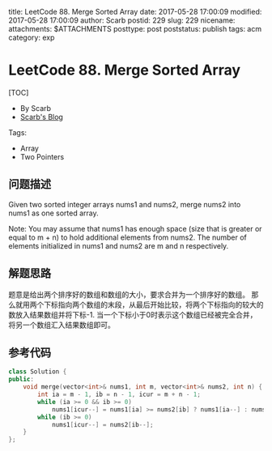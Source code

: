 title: LeetCode 88. Merge Sorted Array
date: 2017-05-28 17:00:09
modified: 2017-05-28 17:00:09
author: Scarb
postid: 229
slug: 229
nicename: 
attachments: $ATTACHMENTS
posttype: post
poststatus: publish
tags: acm
category: exp

# LeetCode 88. Merge Sorted Array
[TOC]

- By Scarb
- [Scarb's Blog](http://115.28.48.229/wordpress/)


Tags:
- Array 
- Two Pointers


## 问题描述

Given two sorted integer arrays nums1 and nums2, merge nums2 into nums1 as one sorted array.

Note:
You may assume that nums1 has enough space (size that is greater or equal to m + n) to hold additional elements from nums2. The number of elements initialized in nums1 and nums2 are m and n respectively.

## 解题思路
题意是给出两个排序好的数组和数组的大小，要求合并为一个排序好的数组。
那么就用两个下标指向两个数组的末段，从最后开始比较，将两个下标指向的较大的数放入结果数组并将下标-1.
当一个下标小于0时表示这个数组已经被完全合并，将另一个数组汇入结果数组即可。

## 参考代码
```C++
class Solution {
public:
	void merge(vector<int>& nums1, int m, vector<int>& nums2, int n) {
		int ia = m - 1, ib = n - 1, icur = m + n - 1;
		while (ia >= 0 && ib >= 0)
			nums1[icur--] = nums1[ia] >= nums2[ib] ? nums1[ia--] : nums2[ib--];
		while (ib >= 0)
			nums1[icur--] = nums2[ib--];
	}
};
```